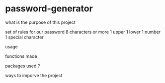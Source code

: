 # password-generator

what is the purpose of this project

set of rules for our password
8 characters or more
1 upper
1 lower
1 number
1 special character

usage 

functions made  

packages used ? 

ways to imporve the project